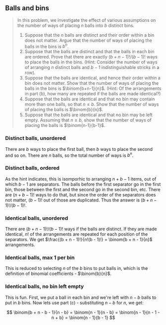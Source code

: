 ## Balls and bins

> In this problem, we investigate the effect of various assumptions on the
> number of ways of placing $n$ balls into $b$ distinct bins.
>
> 1. Suppose that the $n$ balls are distinct and their order within a bin does
>    not matter. Argue that the number of ways of placing the balls in the bins
>    is $b^n$.
> 2. Suppose that the balls are distinct and that the balls in each bin are
>    ordered. Prove that there are exactly $(b + n - 1)!/(b - 1)!$ ways to
>    place the balls in the bins. (Hint: Consider the number of ways of
>    arranging $n$ distinct balls and $b-1$ indistinguishable stricks in a
>    row).
> 3. Suppose that the balls are identical, and hence their order within a bin
>    does not matter. Show that the number of ways of placing the balls in the
>    bins is $\binom{b+n-1}{n}$. (Hint: Of the arrangements in part (b), how
>    many are repeated if the balls are made identical?)
> 4. Suppose that the balls are identical and that no bin may contain more than
>    one balls, so that $n \le b$. Show that the number of ways of placing the
>    balls is $\binom{b}{n}$.
> 5. Suppose that the balls are identical and that no bin may be left empty.
>    Assuming that $n \ge b$, show that the number of ways of placing the balls
>    is $\binom{n-1}{b-1}$.

### Distinct balls, unordered

There are $b$ ways to place the first ball, then $b$ ways to place the second
and so on. There are $n$ balls, so the total number of ways is $b^n$.

### Distinct balls, ordered

As the hint indicates, this is isomporhic to arranging $n + b - 1$ items, out
of which $b - 1$ are separators. The balls before the first separator go in the
first bin, those between the first and the second go in the second bin, etc.
There are $(n + b - 1)!$ ways to do that, but since the order of the separators
does not matter, $(b - 1)!$ out of those are duplicated. Thus the answer is
$(b + n - 1)!/(b - 1)!$.

### Identical balls, unordered

There are $(b + n - 1)!/(b - 1)!$ ways if the balls are distinct. If they are
made identical, $n!$ of the arrangements are repeated for each position of the
separators. We get $\frac{(b + n - 1)!}{n!(b - 1)!} = \binom{b + n - 1}{n}$
arrangements.

### Identical balls, max 1 per bin

This is reduced to selecting $n$ of the $b$ bins to put balls in, which is the
definition of binomial coefficients - $\binom{b}{n}$.

### Identical balls, no bin left empty

This is fun. First, we put a ball in each bin and we're left with $n - b$ balls
to put in $b$ bins. Now lets use part (c) - substituting $n - b$ for $n$, we
get:

$$ \binom{b + n - b - 1}{n - b} = \binom{n - 1}{n - b}
                                = \binom{n - 1}{n - 1 - n + b}
                                = \binom{n - 1}{b - 1} $$
